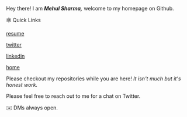 Hey there! I am ***Mehul Sharma,*** welcome to my homepage on Github.

🕸️ Quick Links

[resume](http://s3.amazonaws.com/com.dflipflop/resume/Mehu…)

[twitter](http://twitter.com/mexhulsharma)

[linkedin](https://www.linkedin.com/in/mehul-sharma-454b4210a/)

[home](https://www.dflipflop.com)

Please checkout my repositories while you are here! _It isn't much but it's honest work._

Please feel free to reach out to me for a chat on Twitter. 

✉️  DMs always open.
